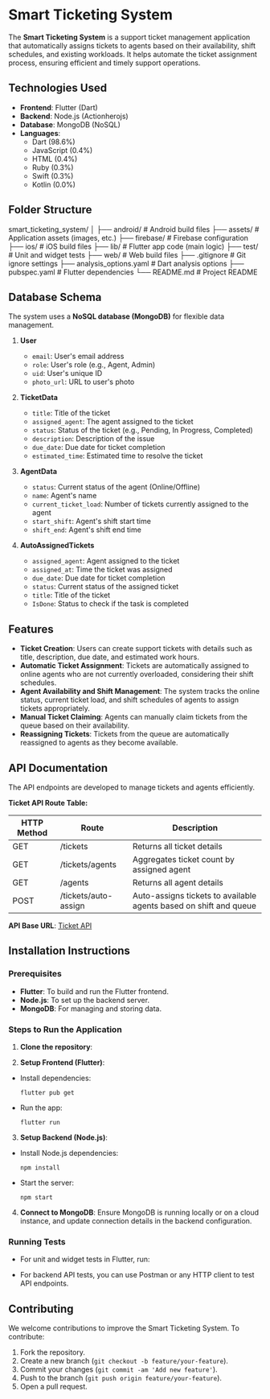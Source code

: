 # Smart Ticketing System

The **Smart Ticketing System** is a support ticket management application that automatically assigns tickets to agents based on their availability, shift schedules, and existing workloads. It helps automate the ticket assignment process, ensuring efficient and timely support operations.

## Technologies Used

- **Frontend**: Flutter (Dart)
- **Backend**: Node.js (Actionherojs)
- **Database**: MongoDB (NoSQL)
- **Languages**:
  - Dart (98.6%)
  - JavaScript (0.4%)
  - HTML (0.4%)
  - Ruby (0.3%)
  - Swift (0.3%)
  - Kotlin (0.0%)

## Folder Structure
smart_ticketing_system/ │ ├── android/ # Android build files ├── assets/ # Application assets (images, etc.) ├── firebase/ # Firebase configuration ├── ios/ # iOS build files ├── lib/ # Flutter app code (main logic) ├── test/ # Unit and widget tests ├── web/ # Web build files ├── .gitignore # Git ignore settings ├── analysis_options.yaml # Dart analysis options ├── pubspec.yaml # Flutter dependencies └── README.md # Project README


## Database Schema

The system uses a **NoSQL database (MongoDB)** for flexible data management.

1. **User**
   - `email`: User's email address
   - `role`: User's role (e.g., Agent, Admin)
   - `uid`: User's unique ID
   - `photo_url`: URL to user's photo

2. **TicketData**
   - `title`: Title of the ticket
   - `assigned_agent`: The agent assigned to the ticket
   - `status`: Status of the ticket (e.g., Pending, In Progress, Completed)
   - `description`: Description of the issue
   - `due_date`: Due date for ticket completion
   - `estimated_time`: Estimated time to resolve the ticket

3. **AgentData**
   - `status`: Current status of the agent (Online/Offline)
   - `name`: Agent's name
   - `current_ticket_load`: Number of tickets currently assigned to the agent
   - `start_shift`: Agent's shift start time
   - `shift_end`: Agent's shift end time

4. **AutoAssignedTickets**
   - `assigned_agent`: Agent assigned to the ticket
   - `assigned_at`: Time the ticket was assigned
   - `due_date`: Due date for ticket completion
   - `status`: Current status of the assigned ticket
   - `title`: Title of the ticket
   - `IsDone`: Status to check if the task is completed

## Features

- **Ticket Creation**: Users can create support tickets with details such as title, description, due date, and estimated work hours.
- **Automatic Ticket Assignment**: Tickets are automatically assigned to online agents who are not currently overloaded, considering their shift schedules.
- **Agent Availability and Shift Management**: The system tracks the online status, current ticket load, and shift schedules of agents to assign tickets appropriately.
- **Manual Ticket Claiming**: Agents can manually claim tickets from the queue based on their availability.
- **Reassigning Tickets**: Tickets from the queue are automatically reassigned to agents as they become available.

## API Documentation

The API endpoints are developed to manage tickets and agents efficiently. 

**Ticket API Route Table:**

| HTTP Method | Route                   | Description                                                        |
|-------------|-------------------------|--------------------------------------------------------------------|
| GET         | /tickets                | Returns all ticket details                                          |
| GET         | /tickets/agents         | Aggregates ticket count by assigned agent                           |
| GET         | /agents                 | Returns all agent details                                           |
| POST        | /tickets/auto-assign    | Auto-assigns tickets to available agents based on shift and queue  |

**API Base URL**: [Ticket API](https://ticket-api-1hh0.onrender.com/)

## Installation Instructions

### Prerequisites

- **Flutter**: To build and run the Flutter frontend.
- **Node.js**: To set up the backend server.
- **MongoDB**: For managing and storing data.
  
### Steps to Run the Application

1. **Clone the repository**:


2. **Setup Frontend (Flutter)**:
- Install dependencies:
  ```
  flutter pub get
  ```
- Run the app:
  ```
  flutter run
  ```

3. **Setup Backend (Node.js)**:
- Install Node.js dependencies:
  ```
  npm install
  ```
- Start the server:
  ```
  npm start
  ```

4. **Connect to MongoDB**: Ensure MongoDB is running locally or on a cloud instance, and update connection details in the backend configuration.

### Running Tests

- For unit and widget tests in Flutter, run:


- For backend API tests, you can use Postman or any HTTP client to test API endpoints.

## Contributing

We welcome contributions to improve the Smart Ticketing System. To contribute:

1. Fork the repository.
2. Create a new branch (`git checkout -b feature/your-feature`).
3. Commit your changes (`git commit -am 'Add new feature'`).
4. Push to the branch (`git push origin feature/your-feature`).
5. Open a pull request.




